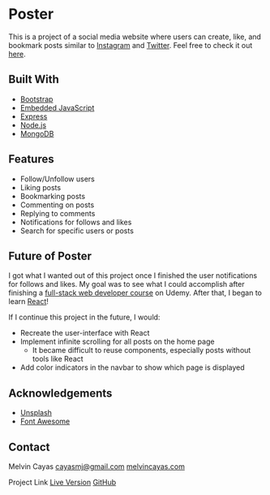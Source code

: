 # Poster

This is a project of a social media website where users can create, like, and bookmark posts similar to [Instagram](https://www.instagram.com/) and [Twitter](https:/www.twitter.com/). Feel free to check it out [here](https://my-poster-app.herokuapp.com/).

## Built With

- [Bootstrap](https://getbootstrap.com/)
- [Embedded JavaScript](https://ejs.co/)
- [Express](https://expressjs.com/)
- [Node.js](https://nodejs.org/en/)
- [MongoDB](https://www.mongodb.com/)

## Features

- Follow/Unfollow users
- Liking posts
- Bookmarking posts
- Commenting on posts
- Replying to comments
- Notifications for follows and likes
- Search for specific users or posts

## Future of Poster

I got what I wanted out of this project once I finished the user notifications for follows and likes. My goal was to see what I could accomplish after finishing a [full-stack web developer course](https://www.udemy.com/course/the-web-developer-bootcamp/) on Udemy. After that, I began to learn [React](https://www.udemy.com/course/react-the-complete-guide-incl-redux/)!

If I continue this project in the future, I would:

- Recreate the user-interface with React
- Implement infinite scrolling for all posts on the home page
  - It became difficult to reuse components, especially posts without tools like React
- Add color indicators in the navbar to show which page is displayed

## Acknowledgements

- [Unsplash](https://getbootstrap.com/)
- [Font Awesome](https://fontawesome.com/)

## Contact

Melvin Cayas
[cayasmj@gmail.com](mailto:cayasmj@gmail.com?subject=[GitHub])
[melvincayas.com](https://melvincayas.com/)

Project Link
[Live Version](https://my-poster-app.herokuapp.com/)
[GitHub](https://github.com/melvincayas/poster)
